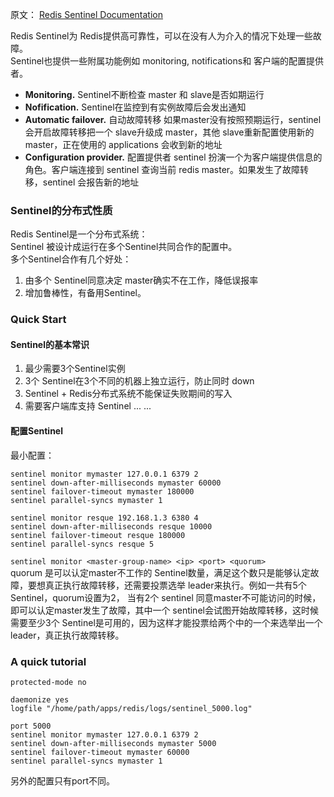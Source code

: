 原文： [Redis Sentinel Documentation](https://redis.io/topics/sentinel)

Redis Sentinel为 Redis提供高可靠性，可以在没有人为介入的情况下处理一些故障。  
Sentinel也提供一些附属功能例如 monitoring, notifications和 客户端的配置提供者。  

* **Monitoring.** Sentinel不断检查 master 和 slave是否如期运行
* **Nofification.** Sentinel在监控到有实例故障后会发出通知
* **Automatic failover.** 自动故障转移 如果master没有按照预期运行，sentinel会开启故障转移把一个 slave升级成 master，其他 slave重新配置使用新的master，正在使用的 applications 会收到新的地址
* **Configuration provider.** 配置提供者 sentinel 扮演一个为客户端提供信息的角色。客户端连接到 sentinel 查询当前 redis master。如果发生了故障转移，sentinel 会报告新的地址

### Sentinel的分布式性质
Redis Sentinel是一个分布式系统：  
Sentinel 被设计成运行在多个Sentinel共同合作的配置中。  
多个Sentinel合作有几个好处：  
1. 由多个 Sentinel同意决定 master确实不在工作，降低误报率
2. 增加鲁棒性，有备用Sentinel。

### Quick Start
#### Sentinel的基本常识
1. 最少需要3个Sentinel实例
2. 3个 Sentinel在3个不同的机器上独立运行，防止同时 down
3. Sentinel + Redis分布式系统不能保证失败期间的写入
4. 需要客户端库支持 Sentinel
...
...

#### 配置Sentinel
最小配置：
```
sentinel monitor mymaster 127.0.0.1 6379 2
sentinel down-after-milliseconds mymaster 60000
sentinel failover-timeout mymaster 180000
sentinel parallel-syncs mymaster 1

sentinel monitor resque 192.168.1.3 6380 4
sentinel down-after-milliseconds resque 10000
sentinel failover-timeout resque 180000
sentinel parallel-syncs resque 5
```

`sentinel monitor <master-group-name> <ip> <port> <quorum>`  
quorum 是可以认定master不工作的 Sentinel数量，满足这个数只是能够认定故障，要想真正执行故障转移，还需要投票选举 leader来执行。例如一共有5个 Sentinel，quorum设置为2， 当有2个 sentinel 同意master不可能访问的时候，即可以认定master发生了故障，其中一个 sentinel会试图开始故障转移，这时候需要至少3个 Sentinel是可用的，因为这样才能投票给两个中的一个来选举出一个 leader，真正执行故障转移。


### A quick tutorial
```
protected-mode no

daemonize yes
logfile "/home/path/apps/redis/logs/sentinel_5000.log"

port 5000
sentinel monitor mymaster 127.0.0.1 6379 2
sentinel down-after-milliseconds mymaster 5000
sentinel failover-timeout mymaster 60000
sentinel parallel-syncs mymaster 1
```
另外的配置只有port不同。

